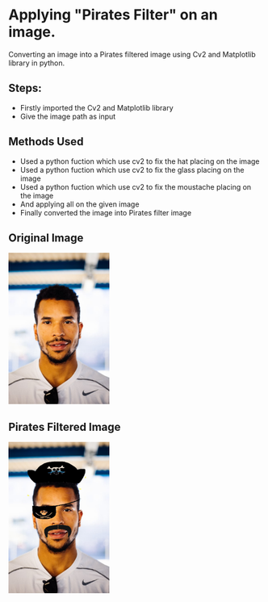# Applying "Pirates Filter" on an image.

Converting an image into a Pirates filtered image using Cv2 and Matplotlib library in python.

## Steps:
* Firstly imported the Cv2 and Matplotlib library 
* Give the image path as input

## Methods Used
* Used a python fuction which use cv2 to fix the hat placing on the image
* Used a python fuction which use cv2 to fix the glass placing on the image
* Used a python fuction which use cv2 to fix the moustache placing on the image
* And applying all on the given image
* Finally converted the image into Pirates filter image


## Original Image
<img src="Images/Image.jpg" height="300px">

## Pirates Filtered Image
<img src="Images/pirate filtered image.png" height="300px">
